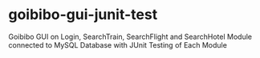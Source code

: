# goibibo-gui-junit-test
Goibibo GUI on Login, SearchTrain, SearchFlight and SearchHotel Module connected to MySQL Database with JUnit Testing of Each Module
